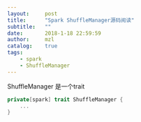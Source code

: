 ```yaml
---
layout:     post
title:      "Spark ShuffleManager源码阅读"
subtitle:   ""
date:       2018-1-18 22:59:59
author:     mzl
catalog:    true
tags:
    - spark
    - ShuffleManager
---
```


ShuffleManager 是一个trait
```scala
private[spark] trait ShuffleManager {
    ...
}
```
